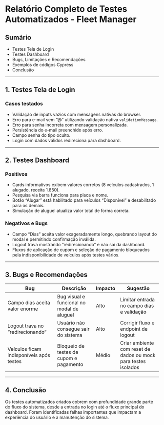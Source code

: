 # Relatório Completo de Testes Automatizados - Fleet Manager

## Sumário

- Testes Tela de Login
- Testes Dashboard
- Bugs, Limitações e Recomendações
- Exemplos de códigos Cypress
- Conclusão

---

## 1. Testes Tela de Login

### Casos testados

- Validação de inputs vazios com mensagens nativas do browser.
- Erro para e-mail sem “@” utilizando validação nativa `validationMessage`.
- Erro para senha incorreta com mensagem personalizada.
- Persistência do e-mail preenchido após erro.
- Campo senha do tipo oculto.
- Login com dados válidos redireciona para dashboard.


---

## 2. Testes Dashboard

### Positivos

- Cards informativos exibem valores corretos (8 veículos cadastrados, 1 alugado, receita 1.850).
- Pesquisa via barra funciona para placa e nome.
- Botão “Alugar” está habilitado para veículos “Disponível” e desabilitado para os demais.
- Simulação de aluguel atualiza valor total de forma correta.

### Negativos e Bugs

- Campo “Dias” aceita valor exageradamente longo, quebrando layout do modal e permitindo confirmação inválida.
- Logout trava mostrando “redirecionando” e não sai da dashboard.
- Fluxos de aplicação de cupom e seleção de pagamento bloqueados pela indisponibilidade de veículos após testes vários.

---

## 3. Bugs e Recomendações

| Bug                                       | Descrição                                     | Impacto  | Sugestão                                                     |
|-------------------------------------------|-----------------------------------------------|----------|--------------------------------------------------------------|
| Campo dias aceita valor enorme            | Bug visual e funcional no modal de aluguel    | Alto     | Limitar entrada no campo dias e validação                     |
| Logout trava no “redirecionando”          | Usuário não consegue sair do sistema          | Alto     | Corrigir fluxo e endpoint de logout                           |
| Veículos ficam indisponíveis após testes  | Bloqueio de testes de cupom e pagamento       | Médio    | Criar ambiente com reset de dados ou mock para testes isolados|

---

## 4. Conclusão

Os testes automatizados criados cobrem com profundidade grande parte do fluxo do sistema, desde a entrada no login até o fluxo principal do dashboard. Foram identificadas falhas importantes que impactam a experiência do usuário e a manutenção do sistema.
